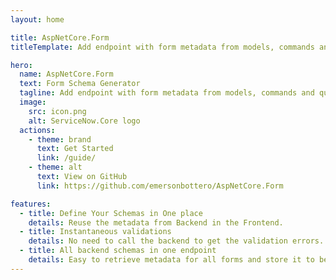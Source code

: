 ```yaml
---
layout: home

title: AspNetCore.Form
titleTemplate: Add endpoint with form metadata from models, commands and queries

hero:
  name: AspNetCore.Form
  text: Form Schema Generator
  tagline: Add endpoint with form metadata from models, commands and queries
  image:
    src: icon.png
    alt: ServiceNow.Core logo
  actions:
    - theme: brand
      text: Get Started
      link: /guide/
    - theme: alt
      text: View on GitHub
      link: https://github.com/emersonbottero/AspNetCore.Form

features:
  - title: Define Your Schemas in One place
    details: Reuse the metadata from Backend in the Frontend.
  - title: Instantaneous validations
    details: No need to call the backend to get the validation errors.
  - title: All backend schemas in one endpoint
    details: Easy to retrieve metadata for all forms and store it to be used anywhere.
---
```

